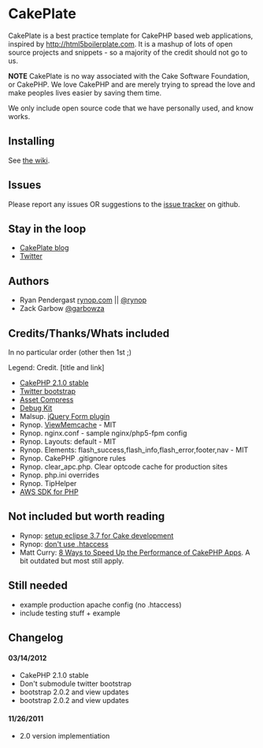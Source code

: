 # CakePlate

CakePlate is a best practice template for CakePHP based web applications, inspired by http://html5boilerplate.com.  It is a mashup of lots of open source projects and snippets - so a majority of the credit should not go to us. 

**NOTE** CakePlate is no way associated with the Cake Software Foundation, or CakePHP.  We love CakePHP and are merely trying to spread the love and make peoples lives easier by saving them time. 

We only include open source code that we have personally used, and know works.

## Installing

See [the wiki](https://github.com/rynop/CakePlate/wiki).

## Issues

Please report any issues OR suggestions to the [issue tracker](http://github.com/rynop/CakePlate/issues) on github.

## Stay in the loop

* [CakePlate blog](http://cakeplate.posterous.com/)
* [Twitter](https://twitter.com/dacakeplate)

## Authors

* Ryan Pendergast [rynop.com](http://rynop.com) || [@rynop](http://twitter.com/rynop)
* Zack Garbow [@garbowza](http://twitter.com/garbowza)

## Credits/Thanks/Whats included
In no particular order (other then 1st ;)

Legend: Credit. [title and link]

* [CakePHP 2.1.0 stable](http://cakephp.org)
* [Twitter bootstrap](http://twitter.github.com/bootstrap/)
* [Asset Compress](https://github.com/markstory/asset_compress)
* [Debug Kit](https://github.com/cakephp/debug_kit)
* Malsup. [jQuery Form plugin](https://github.com/malsup/form/blob/master/jquery.form.js)
* Rynop. [ViewMemcache](https://github.com/rynop/cakephp-ViewMemcache) - MIT 
* Rynop. nginx.conf - sample nginx/php5-fpm config 
* Rynop. Layouts: default - MIT
* Rynop. Elements: flash_success,flash_info,flash_error,footer,nav - MIT
* Rynop. CakePHP .gitignore rules
* Rynop. clear_apc.php. Clear optcode cache for production sites
* Rynop. php.ini overrides
* Rynop. TipHelper
* [AWS SDK for PHP](https://github.com/amazonwebservices/aws-sdk-for-php)

## Not included but worth reading

* Rynop: [setup eclipse 3.7 for Cake development](http://bakery.cakephp.org/articles/rynop/2010/11/11/howto_setup_eclipse_3_6_to_get_the_most_out_of_cakephp_1_3_development)
* Rynop: [don't use .htaccess](http://bakery.cakephp.org/articles/rynop/2010/09/10/boost_performance_by_removing_htaccess_plus_multi-site_with_virtualdocumentroot)
* Matt Curry: [8 Ways to Speed Up the Performance of CakePHP Apps](http://www.pseudocoder.com/archives/2009/03/17/8-ways-to-speed-up-cakephp-apps/). A bit outdated but most still apply.

## Still needed

* example production apache config (no .htaccess)
* include testing stuff + example

## Changelog

#### 03/14/2012
* CakePHP 2.1.0 stable
* Don't submodule twitter bootstrap
* bootstrap 2.0.2 and view updates
* bootstrap 2.0.2 and view updates

#### 11/26/2011
* 2.0 version implementiation

